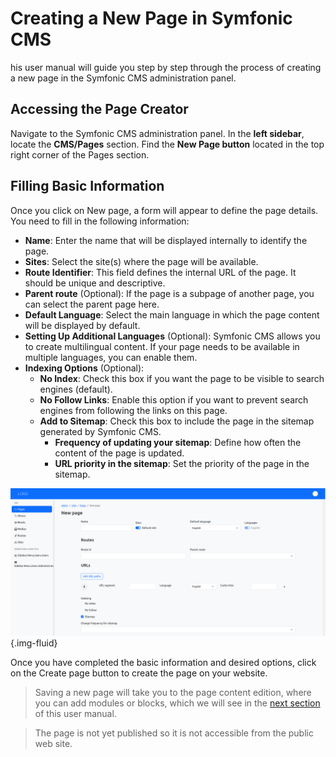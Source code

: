 # Creating a New Page in Symfonic CMS

his user manual will guide you step by step through the process of creating a new page in the Symfonic CMS administration panel.

## Accessing the Page Creator

Navigate to the Symfonic CMS administration panel.
In the **left sidebar**, locate the **CMS/Pages** section.
Find the **New Page button** located in the top right corner of the Pages section.

## Filling Basic Information

Once you click on New page, a form will appear to define the page details. You need to fill in the following information:

- **Name**: Enter the name that will be displayed internally to identify the page.
- **Sites**: Select the site(s) where the page will be available.
- **Route Identifier**: This field defines the internal URL of the page. It should be unique and descriptive.
- **Parent route** (Optional): If the page is a subpage of another page, you can select the parent page here.
- **Default Language**: Select the main language in which the page content will be displayed by default.
- **Setting Up Additional Languages** (Optional): Symfonic CMS allows you to create multilingual content. If your page needs to be available in multiple languages, you can enable them.
- **Indexing Options** (Optional):
    - **No Index**: Check this box if you want the page to be visible to search engines (default).
    - **No Follow Links**: Enable this option if you want to prevent search engines from following the links on this page.
    - **Add to Sitemap**: Check this box to include the page in the sitemap generated by Symfonic CMS.
      - **Frequency of updating your sitemap**: Define how often the content of the page is updated.
      - **URL priority in the sitemap**: Set the priority of the page in the sitemap.

![symfonic-create-page.png](.files/symfonic-create-page.png){.img-fluid}

Once you have completed the basic information and desired options, click on the Create page button to create the page on your website.

>Saving a new page will take you to the page content edition, where you can add modules or blocks, which we will see in the [next section](user-manual/adding-modules-or-blocks.md) of this user manual.

>The page is not yet published so it is not accessible from the public web site.
